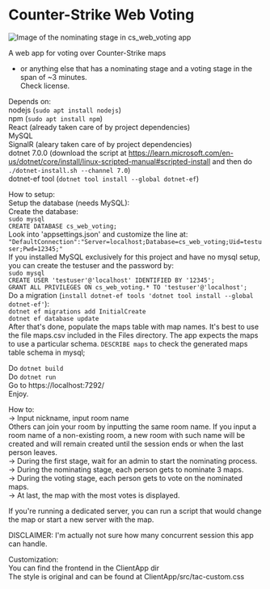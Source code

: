 # Counter-Strike Web Voting

![Image of the nominating stage in cs_web_voting app](https://github.com/josefc12/cs_web_voting/blob/main/Images/cs_web_voting_Nominating.png)  

A web app for voting over Counter-Strike maps  
- or anything else that has a nominating stage and a voting stage in the span of ~3 minutes.  
Check license.

Depends on:  
nodejs (```sudo apt install nodejs```)  
npm (```sudo apt install npm```)  
React (already taken care of by project dependencies)  
MySQL  
SignalR (aleary taken care of by project dependencies)  
dotnet 7.0.0 (download the script at https://learn.microsoft.com/en-us/dotnet/core/install/linux-scripted-manual#scripted-install and then do ```./dotnet-install.sh --channel 7.0```)  
dotnet-ef tool (```dotnet tool install --global dotnet-ef```)  

How to setup:  
Setup the database (needs MySQL):  
    Create the database:  
    ```sudo mysql```  
    ```CREATE DATABASE cs_web_voting;```  
    Look into 'appsettings.json' and customize the line at:  
    ```"DefaultConnection":"Server=localhost;Database=cs_web_voting;Uid=testuser;Pwd=12345;"```  
    If you installed MySQL exclusively for this project and have no mysql setup, you can create the testuser and the password by:  
        ```sudo mysql```  
        ```CREATE USER 'testuser'@'localhost' IDENTIFIED BY '12345';```  
        ```GRANT ALL PRIVILEGES ON cs_web_voting.* TO 'testuser'@'localhost';```  
    Do a migration (```install dotnet-ef tools 'dotnet tool install --global dotnet-ef'```):  
        ```dotnet ef migrations add InitialCreate```  
        ```dotnet ef database update```  
    After that's done, populate the maps table with map names. It's best to use the file maps.csv included in the Files directory. The app expects the maps to use a particular schema. ```DESCRIBE maps``` to check the generated maps table schema in mysql;  

Do ```dotnet build```  
Do ```dotnet run```  
Go to https://localhost:7292/  
Enjoy.  

How to:  
-> Input nickname, input room name  
    Others can join your room by inputting the same room name. If you input a room name of a non-existing room, a new room with such name will be created and will remain created until the session ends or when the last person leaves.  
-> During the first stage, wait for an admin to start the nominating process.  
-> During the nominating stage, each person gets to nominate 3 maps.  
-> During the voting stage, each person gets to vote on the nominated maps.  
-> At last, the map with the most votes is displayed.  

If you're running a dedicated server, you can run a script that would change the map or start a new server with the map.  

DISCLAIMER: I'm actually not sure how many concurrent session this app can handle.  

Customization:  
You can find the frontend in the ClientApp dir  
The style is original and can be found at ClientApp/src/tac-custom.css  
